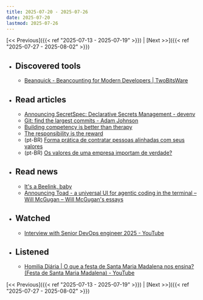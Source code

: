```yaml
---
title: 2025-07-20 - 2025-07-26
date: 2025-07-20
lastmod: 2025-07-26
---
```

[<< Previous]({{< ref "2025-07-13 - 2025-07-19" >}}) | [Next >>]({{< ref "2025-07-27 - 2025-08-02" >}})

- ## Discovered tools
  - [Beanquick - Beancounting for Modern Developers | TwoBitsWare](https://twobitsware.com/beanquick)

- ## Read articles
  - [Announcing SecretSpec: Declarative Secrets Management - devenv](https://devenv.sh/blog/2025/07/21/announcing-secretspec-declarative-secrets-management)
  - [Git: find the largest commits - Adam Johnson](https://adamj.eu/tech/2025/07/20/git-find-largest-commits)
  - [Building competency is better than therapy](https://world.hey.com/dhh/building-competency-is-better-than-therapy-4622c6b7)
  - [The responsibility is the reward](https://world.hey.com/dhh/the-responsibility-is-the-reward-69e5b73f)
  - (pt-BR) [Forma prática de contratar pessoas alinhadas com seus valores](https://moacirmoda.substack.com/p/forma-pratica-de-contratar-pessoas)
  - (pt-BR) [Os valores de uma empresa importam de verdade?](https://moacirmoda.substack.com/p/os-valores-de-uma-empresa-importam)

- ## Read news
  - [It's a Beelink, baby](https://world.hey.com/dhh/it-s-a-beelink-baby-243fdaf1)
  - [Announcing Toad - a universal UI for agentic coding in the terminal – Will McGugan – Will McGugan's essays](https://willmcgugan.github.io/announcing-toad)

- ## Watched
  - [Interview with Senior DevOps engineer 2025 - YouTube](https://www.youtube.com/watch?v=rXPpkzdS-q4)

- ## Listened
  - [Homilia Diária | O que a festa de Santa Maria Madalena nos ensina? (Festa de Santa Maria Madalena) - YouTube](https://www.youtube.com/watch?v=BW2zzX4kN5w)

[<< Previous]({{< ref "2025-07-13 - 2025-07-19" >}}) | [Next >>]({{< ref "2025-07-27 - 2025-08-02" >}})

